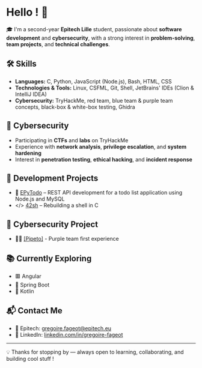 # Hello ! 🙂

🎓 I'm a second-year **Epitech Lille** student, passionate about **software development** and **cybersecurity**, with a strong interest in **problem-solving**, **team projects**, and **technical challenges**.

## 🛠️ Skills
- **Languages:** C, Python, JavaScript (Node.js), Bash, HTML, CSS
- **Technologies & Tools:** Linux, CSFML, Git, Shell, JetBrains'  IDEs (Clion & IntelliJ IDEA)
- **Cybersecurity:** TryHackMe, red team, blue team & purple team concepts, black-box & white-box testing, Ghidra

## 🔐 Cybersecurity
- Participating in **CTFs** and **labs** on TryHackMe
- Experience with **network analysis**, **privilege escalation**, and **system hardening**
- Interest in **penetration testing**, **ethical hacking**, and **incident response**

## 🚀 Development Projects
- 📌 [EPyTodo](https://github.com/graigware/EPyTodo-Project) – REST API development for a todo list application using Node.js and MySQL
- </> [42sh](https://github.com/graigware/42sh-Project) – Rebuilding a shell in C

## 👾 Cybersecurity Project
- 👨‍💻 [[Pipeto]](https://github.com/graigware/Pipeto-Project) - Purple team first experience

## 📚 Currently Exploring
- 🟥 Angular
- 🍃 Spring Boot
- 📱 Kotlin

## 📬 Contact Me
- 📧 Epitech: gregoire.fageot@epitech.eu
- 💼 LinkedIn: [linkedin.com/in/gregoire-fageot](https://www.linkedin.com/in/gregoire-fageot)

---

💡 Thanks for stopping by — always open to learning, collaborating, and building cool stuff !
